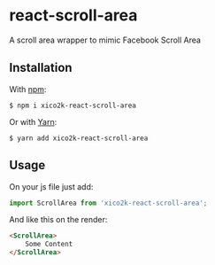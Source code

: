 # react-scroll-area

A scroll area wrapper to mimic Facebook Scroll Area

## Installation
With [npm](https://www.npmjs.com):
```
$ npm i xico2k-react-scroll-area
```
Or with [Yarn](https://yarnpkg.com):
```
$ yarn add xico2k-react-scroll-area
```

## Usage

On your js file just add:

```javascript
import ScrollArea from 'xico2k-react-scroll-area';
```
And like this on the render:

```html
<ScrollArea>
    Some Content
</ScrollArea>
```
